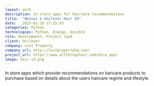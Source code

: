 ```yaml
---
layout: work
description: In-store apps for haircare recommendations
title:  "Nexxus & Unilever Hair ID"
date:   2015-01-10 17:25:43
categories: Python
technologies: Python, Django, Ansible
role: Development, Project lead
client: Unilever
company: Lost Property
company_url: http://lostpropertyhq.com/
project_url: https://www.allthingshair.com/dice_app/
image: hair-id.png
---
```


In store apps which provide recommendations on haricare products to purchase based on details about the users haircare regime and lifestyle.
